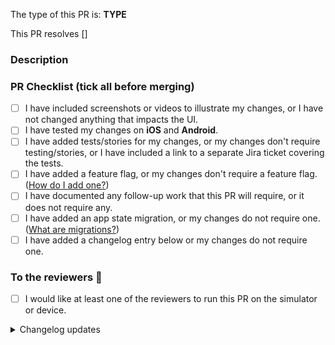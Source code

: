 The type of this PR is: **TYPE**

<!-- Bugfix/Feature/Enhancement/Documentation -->

<!-- If applicable, write the Jira ticket number in square brackets e.g. [PROJECT-XXXX]
     The Jira integration will turn it into a clickable link for you. -->

This PR resolves []

### Description

<!-- Implementation description -->

### PR Checklist (tick all before merging)

<!-- 💡 This checklist is experimental. CX warmly welcomes any feedback about the list or how it impacts your workflow -->

- [ ] I have included screenshots or videos to illustrate my changes, or I have not changed anything that impacts the UI.
- [ ] I have tested my changes on **iOS** and **Android**.
- [ ] I have added tests/stories for my changes, or my changes don't require testing/stories, or I have included a link to a separate Jira ticket covering the tests.
- [ ] I have added a feature flag, or my changes don't require a feature flag. ([How do I add one?](https://github.com/artsy/eigen/blob/main/docs/developing_a_feature.md))
- [ ] I have documented any follow-up work that this PR will require, or it does not require any.
- [ ] I have added an app state migration, or my changes do not require one. ([What are migrations?](https://github.com/artsy/eigen/blob/main/docs/adding_state_migrations.md))
- [ ] I have added a changelog entry below or my changes do not require one.

### To the reviewers 👀

- [ ] I would like at least one of the reviewers to run this PR on the simulator or device.

<details><summary>Changelog updates</summary>

### Changelog updates

<!-- 📝 Please fill out at least one of these sections. -->
<!-- ⓘ 'User-facing' changes will be published as release notes. -->
<!-- ⌫ Feel free to remove sections that don't apply. -->
<!-- • Write a markdown list or just a single paragraph, but stick to plain text. -->
<!-- 📖 eg. `Enable lotsByFollowedArtists - john` or `Fix phone input misalignment - mary`. -->
<!-- 🤷‍♂️ Replace this entire block with the hashtag `#nochangelog` to avoid updating the changelog. -->

#### Cross-platform user-facing changes

-

#### iOS user-facing changes

-

#### Android user-facing changes

-

#### Dev changes

-

<!-- end_changelog_updates -->

</details>
